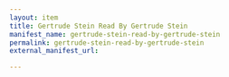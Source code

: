 ```yaml
---
layout: item
title: Gertrude Stein Read By Gertrude Stein
manifest_name: gertrude-stein-read-by-gertrude-stein
permalink: gertrude-stein-read-by-gertrude-stein
external_manifest_url: 

---
```

<!-- Add an essay or interpretive material below this line,
using HTML or markdown.  Do not modify this file above this line -->
